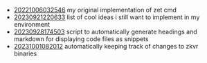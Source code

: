 - [20221006032546](/zet/20221006032546/README.md) my original implementation of zet cmd
- [20230921220633](/zet/20230921220633/README.md) list of cool ideas i still want to implement in my environment
- [20230928174503](/zet/20230928174503/README.md) script to automatically generate headings and markdown for displaying code files as snippets
- [20231001082012](/zet/20231001082012/README.md) automatically keeping track of changes to zkvr binaries
